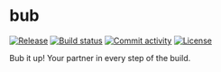 # bub

[![Release](https://img.shields.io/github/v/release/psiace/bub)](https://img.shields.io/github/v/release/psiace/bub)
[![Build status](https://img.shields.io/github/actions/workflow/status/psiace/bub/main.yml?branch=main)](https://github.com/psiace/bub/actions/workflows/main.yml?query=branch%3Amain)
[![Commit activity](https://img.shields.io/github/commit-activity/m/psiace/bub)](https://img.shields.io/github/commit-activity/m/psiace/bub)
[![License](https://img.shields.io/github/license/psiace/bub)](https://img.shields.io/github/license/psiace/bub)

Bub it up! Your partner in every step of the build.

